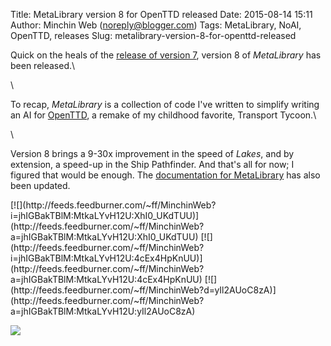 Title: MetaLibrary version 8 for OpenTTD released
Date: 2015-08-14 15:11
Author: Minchin Web (noreply@blogger.com)
Tags: MetaLibrary, NoAI, OpenTTD, releases
Slug: metalibrary-version-8-for-openttd-released

Quick on the heals of the [release of version
7](http://blog.minchin.ca/2014/03/metalibrary-version-7-for-openttd.html),
version 8 of *MetaLibrary* has been released.\

\

To recap, *MetaLibrary* is a collection of code I've written to simplify
writing an AI for [OpenTTD](http://www.openttd.org/), a remake of my
childhood favorite, Transport Tycoon.\

\

Version 8 brings a 9-30x improvement in the speed of *Lakes*, and by
extension, a speed-up in the Ship Pathfinder. And that's all for now; I
figured that would be enough. The [documentation for
MetaLibrary](http://minchin.ca/openttd-metalibrary/) has also been
updated.

<div class="feedflare">

</p>
[![](http://feeds.feedburner.com/~ff/MinchinWeb?i=jhIGBakTBlM:MtkaLYvH12U:XhI0_UKdTUU)](http://feeds.feedburner.com/~ff/MinchinWeb?a=jhIGBakTBlM:MtkaLYvH12U:XhI0_UKdTUU)
[![](http://feeds.feedburner.com/~ff/MinchinWeb?i=jhIGBakTBlM:MtkaLYvH12U:4cEx4HpKnUU)](http://feeds.feedburner.com/~ff/MinchinWeb?a=jhIGBakTBlM:MtkaLYvH12U:4cEx4HpKnUU)
[![](http://feeds.feedburner.com/~ff/MinchinWeb?d=yIl2AUoC8zA)](http://feeds.feedburner.com/~ff/MinchinWeb?a=jhIGBakTBlM:MtkaLYvH12U:yIl2AUoC8zA)

<p>

</div>

![](http://feeds.feedburner.com/~r/MinchinWeb/~4/jhIGBakTBlM)

</p>

